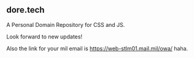 ## dore.tech
A Personal Domain Repository for CSS and JS. 

Look forward to new updates! 


Also the link for your mil email is https://web-stlm01.mail.mil/owa/ haha.
